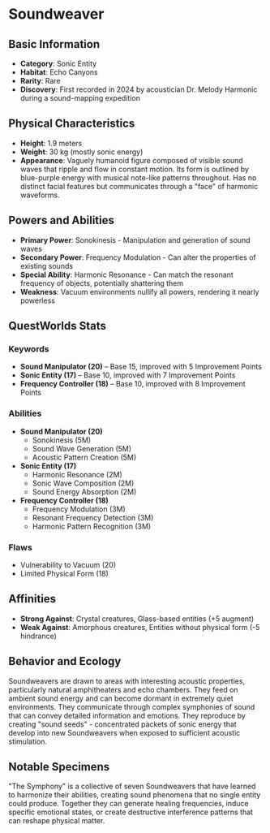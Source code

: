 # Soundweaver

## Basic Information
- **Category**: Sonic Entity
- **Habitat**: Echo Canyons
- **Rarity**: Rare
- **Discovery**: First recorded in 2024 by acoustician Dr. Melody Harmonic during a sound-mapping expedition

## Physical Characteristics
- **Height**: 1.9 meters
- **Weight**: 30 kg (mostly sonic energy)
- **Appearance**: Vaguely humanoid figure composed of visible sound waves that ripple and flow in constant motion. Its form is outlined by blue-purple energy with musical note-like patterns throughout. Has no distinct facial features but communicates through a "face" of harmonic waveforms.

## Powers and Abilities
- **Primary Power**: Sonokinesis - Manipulation and generation of sound waves
- **Secondary Power**: Frequency Modulation - Can alter the properties of existing sounds
- **Special Ability**: Harmonic Resonance - Can match the resonant frequency of objects, potentially shattering them
- **Weakness**: Vacuum environments nullify all powers, rendering it nearly powerless

## QuestWorlds Stats

### Keywords
- **Sound Manipulator (20)** – Base 15, improved with 5 Improvement Points
- **Sonic Entity (17)** – Base 10, improved with 7 Improvement Points
- **Frequency Controller (18)** – Base 10, improved with 8 Improvement Points

### Abilities
- **Sound Manipulator (20)**
  - Sonokinesis (5M)
  - Sound Wave Generation (5M)
  - Acoustic Pattern Creation (5M)
- **Sonic Entity (17)**
  - Harmonic Resonance (2M)
  - Sonic Wave Composition (2M)
  - Sound Energy Absorption (2M)
- **Frequency Controller (18)**
  - Frequency Modulation (3M)
  - Resonant Frequency Detection (3M)
  - Harmonic Pattern Recognition (3M)

### Flaws
- Vulnerability to Vacuum (20)
- Limited Physical Form (18)

## Affinities
- **Strong Against**: Crystal creatures, Glass-based entities (+5 augment)
- **Weak Against**: Amorphous creatures, Entities without physical form (-5 hindrance)

## Behavior and Ecology
Soundweavers are drawn to areas with interesting acoustic properties, particularly natural amphitheaters and echo chambers. They feed on ambient sound energy and can become dormant in extremely quiet environments. They communicate through complex symphonies of sound that can convey detailed information and emotions. They reproduce by creating "sound seeds" - concentrated packets of sonic energy that develop into new Soundweavers when exposed to sufficient acoustic stimulation.

## Notable Specimens
"The Symphony" is a collective of seven Soundweavers that have learned to harmonize their abilities, creating sound phenomena that no single entity could produce. Together they can generate healing frequencies, induce specific emotional states, or create destructive interference patterns that can reshape physical matter.
